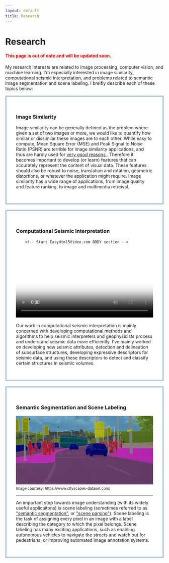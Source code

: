 ```yaml
---
layout: default
title: Research
---
```


<h1 class="pageTitle">Research</h1>


<h4 style="color:rgb(255,0,0);">This page is out of date and will be updated soon.</h4>

My research interests are related to image processing, computer vision, and machine learning. I'm especially interested in image similarity, computational seismic interpretation, and problems related to semantic image segmentation and scene labeling. I breifly describe each of these topics below: 

<div style="background:#FFFFFF;border:4px solid #B0C9DD;padding:30px 30px 30px 30px;">
<h3> Image Similarity </h3> 

Image similarity can be generally defined as the problem where given a set of two images or more, we would like to quantify how similar or dissimilar these images are to each other. While easy to compute, Mean Square Error (MSE) and Peak Signal to Noise Ratio (PSNR) are terrible for image similarity applications, and thus are hardly used for <a href="http://ieeexplore.ieee.org/xpl/articleDetails.jsp?arnumber=4775883&newsearch=true&queryText=Mean%20Squared%20Error:%20Love%20It%20or%20Leave%20It%3F"> very good reasons </a>. Therefore it becomes important to develop (or learn) features that can accurately represent the content of visual data. These features should also be robust to noise, translation and rotation, geometric distortions, or whatever the application might require. Image similarity has a wide range of applications, from image quality and feature ranking, to image and multimedia retreival.  

</div>
    


<br>




<div style="background:#FFFFFF;border:4px solid #B0C9DD;padding:30px 30px 30px 30px;">
<p style="text-align: justify; center: 280px;"></p>


<h3> Computational Seismic Interpretation </h3> 



		<!-- Start EasyHtml5Video.com BODY section -->
<style type="text/css">.easyhtml5video .eh5v_script{display:none}</style>
<div class="easyhtml5video" style="position:relative;max-width:953px;"><video controls="controls"  poster="/assets/vid/eh5v.files/html5video/sigma.jpg" style="width:100%" title="sigma" loop="loop" onended="var v=this;setTimeout(function(){v.play()},300)">
<source src="/assets/vid/eh5v.files/html5video/sigma.m4v" type="video/mp4" />
<source src="/assets/vid/eh5v.files/html5video/sigma.webm" type="video/webm" />
</video></div>
<!-- End EasyHtml5Video.com BODY section -->

		


Our work in computational seismic interpretation is mainly concerned with developing computational methods and algorithms to help seismic interpreters and geophysicists process and understand seismic data more efficiently. I've mainly worked on developing new seismic attributes, detection and delineation of subsurface structures, developing expressive descriptors for seismic data, and using these descriptors to detect and classify certain structures in seismic volumes.  



</div>
    









<br>










<div style="background:#FFFFFF;border:4px solid #B0C9DD;padding:30px 30px 30px 30px;">


<h3> Semantic Segmentation and Scene Labeling </h3> 
<div>
<a><img alt="" src="/assets/img/zuerich00.png" style="height: 200; float: center;" /></a> <small>Image courtesy: https://www.cityscapes-dataset.com/ </small> </div>

<hr>

An important step towards image understanding (with its widely useful applicaitons) is scene labeling (sometimes referred to as <a href="http://arxiv.org/abs/1411.4038">"semantic segmentation"</a>, or <a href="http://arxiv.org/abs/1411.4101">"scene parsing"</a>). Scene labeling is the task of assigning every pixel in an image with a label describing the category to which the pixel belongs. Scene labeling has many exciting applications, such as enabling autonomous vehicles to navigate the streets and watch out for pedestrians, or improving automated image annotation systems.





</div>
